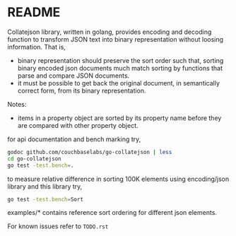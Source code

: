 README
======

Collatejson library, written in golang, provides encoding and decoding function
to transform JSON text into binary representation without loosing information.
That is,

* binary representation should preserve the sort order such that, sorting
  binary encoded json documents much match sorting by functions that parse
  and compare JSON documents.
* it must be possible to get back the original document, in semantically
  correct form, from its binary representation.

Notes:

* items in a property object are sorted by its property name before they
  are compared with other property object.

for api documentation and bench marking try,

```bash
godoc github.com/couchbaselabs/go-collatejson | less
cd go-collatejson
go test -test.bench=.
```

to measure relative difference in sorting 100K elements using encoding/json
library and this library try,

```bash
go test -test.bench=Sort
```

examples/* contains reference sort ordering for different json elements.

For known issues refer to `TODO.rst`
